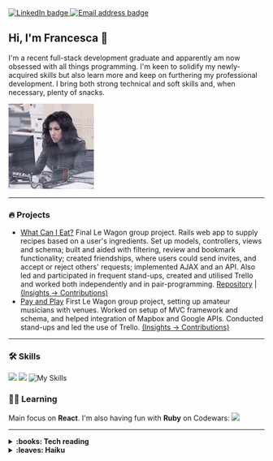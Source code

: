 <a href="https://www.linkedin.com/in/fsandford/">
  <img src="https://img.shields.io/badge/LinkedIn-65AEC9?logo=linkedin&logoColor=white&style=for-the-badge" alt="LinkedIn badge" />
</a>
<a href="mailto:fransan6@proton.me">
  <img src="https://img.shields.io/badge/Email-D383BE?logo=protonmail&logoColor=white&style=for-the-badge" alt="Email address badge" />
</a>

## Hi, I'm Francesca 👋
I'm a recent full-stack development graduate and apparently am now obsessed with all things programming. I'm keen to solidify my newly-acquired skills but also learn more and keep on furthering my professional development. I bring both strong technical and soft skills and, when necessary, plenty of snacks.

<!-- ![](rosa-computer.gif) -->
<img src="rosa-computer.gif" style="height: 12em;" />

---

### :fire: Projects
- [What Can I Eat?](http://www.whatcanieat.world/) Final Le Wagon group project. Rails web app to supply recipes based on a user's ingredients. Set up models, controllers, views and schema; built and aided with filtering, review and bookmark functionality; created friendships, where users could send invites, and accept or reject others' requests; implemented AJAX and an API. Also led and participated in frequent stand-ups, created and utilised Trello and worked both independently and in pair-programming. [Repository](https://github.com/alexagodzilla/what-can-i-eat) | [(Insights -> Contributions)](https://github.com/alexagodzilla/what-can-i-eat/graphs/contributors)
- [Pay and Play](https://github.com/alexagodzilla/venues-pay-and-play) First Le Wagon group project, setting up amateur musicians with venues. Worked on setup of MVC framework and schema, and helped integration of Mapbox and Google APIs. Conducted stand-ups and led the use of Trello. [(Insights -> Contributions)](https://github.com/alexagodzilla/venues-pay-and-play/graphs/contributors)

---

### :hammer_and_wrench: Skills
<img src="https://cdn.jsdelivr.net/gh/devicons/devicon/icons/ruby/ruby-plain.svg" style="height: 3em;" /> <img src="https://cdn.jsdelivr.net/gh/devicons/devicon/icons/rails/rails-plain.svg" style="height: 3em;" /> ![My Skills](https://skillicons.dev/icons?i=js,postgresql,html,css,sass,bootstrap,git)

### :woman_teacher:	Learning
<!-- [![My Skills](https://skillicons.dev/icons?i=py)](https://skillicons.dev) -->
Main focus on **React**. I'm also having fun with **Ruby** on Codewars: <img src="https://www.codewars.com/users/fran6san/badges/micro"/>

---
<!--
### :chart_with_upwards_trend:	Stats
<a href="https://github.com/fransan6/github-readme-stats">
  <img align="center" src="https://github-readme-stats.vercel.app/api/top-langs/?username=fransan6&hide_progress=true" />
</a>
<a href="https://github.com/fransan6/github-readme-stats">
  <img align="center" src="https://github-readme-stats.vercel.app/api?username=fransan6&hide=stars,issues&show_icons=true&theme=dracula" />
</a>
Consolidating **JavaScript** with [Javascript30](https://javascript30.com/). 
---
-->

<details>
<summary><b>:books: Tech reading</b></summary>
<br>
Currently reading - <i>Pro Git</i> by Scott Chacon and Ben Straub (a light summer read)<br>
Recently read - <i>If it's Smart, it's Vulnerable</i> by Mikko Hypponen
</details>

<details>
<summary><b>:leaves: Haiku</b></summary>
<br>
around the willow<br>
a floating world<br>
red blossoms<br>

柳は縁花は紅のうき世かな

--Kobayashi Issa, 1822  
<sub><sup>Translated by David G. Lanoue</sup></sub>
</details>

<!--
[![fransan6's GitHub stats](https://github-readme-stats.vercel.app/api?username=fransan6&hide=stars,issues&show_icons=true&theme=dracula)](https://github.com/fransan6/github-readme-stats)
[![Top Langs](https://github-readme-stats.vercel.app/api/top-langs/?username=fransan6&hide_progress=true)](https://github.com/fransan6/github-readme-stats)
-->

<!--
Here are some ideas to get you started:

- 🔭 I’m currently working on ...
- 🌱 I’m currently learning ...
- 👯 I’m looking to collaborate on ...
- 🤔 I’m looking for help with ...
- 💬 Ask me about ...
- 📫 How to reach me: ...
- 😄 Pronouns: ...
- ⚡ Fun fact: ...
-->
